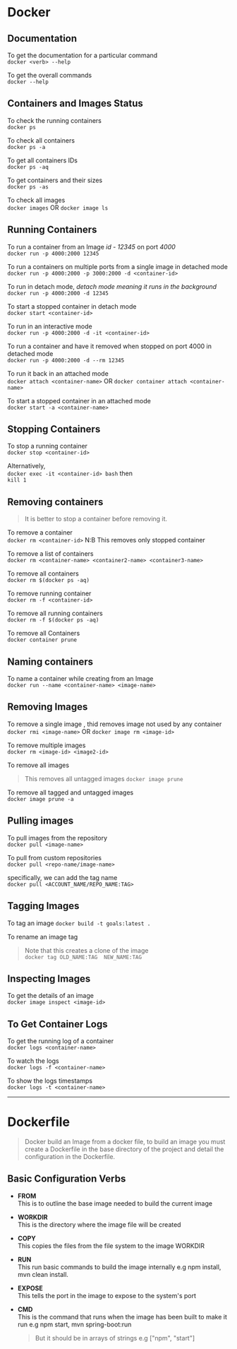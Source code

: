 # Docker

## Documentation  


To get the documentation for a particular command  
`docker <verb> --help`

To get the overall commands  
`docker --help`


## Containers and Images Status

To check the running containers  
`docker ps`

To check all containers  
`docker ps -a`

To get all containers IDs  
`docker ps -aq`

To get containers and their sizes  
`docker ps -as`

To check all images  
`docker images` OR `docker image ls` 

## Running Containers  

To run a container from an Image *id* - *12345* on port *4000*  
`docker run -p 4000:2000 12345`

To run a containers on multiple ports from a single image in detached mode  
`docker run -p 4000:2000 -p 3000:2000 -d <container-id>`

To run in detach mode, *detach mode meaning it runs in the background*   
`docker run -p 4000:2000 -d 12345`

To start a stopped container in detach mode  
`docker start <container-id>`

To run in an interactive mode  
`docker run -p 4000:2000 -d -it <container-id>`

To run a container and have it removed when stopped  on port 4000 in detached mode  
`docker run -p 4000:2000 -d --rm 12345`

To run it back in an attached mode  
`docker attach <container-name>` OR `docker container attach <container-name>`

To start a stopped container in an attached mode  
`docker start -a <container-name>`


## Stopping Containers  

To stop a running container  
`docker stop <container-id>`

Alternatively,  
`docker exec -it <container-id> bash` then  
`kill 1`


## Removing containers  
> It is better to stop a container before removing it.

To remove a container  
`docker rm <container-id>`
N:B This removes only stopped container


To remove a list of containers  
`docker rm <container-name> <container2-name> <container3-name>`

To remove all containers  
`docker rm $(docker ps -aq)`

To remove running container  
`docker rm -f <container-id>`

To remove all running containers   
`docker rm -f $(docker ps -aq)`

To remove all Containers  
`docker container prune`


## Naming containers  

To name a container while creating from an Image  
`docker run --name <container-name> <image-name>`

## Removing Images  

To remove a single image , thid removes image not used by any container  
`docker rmi <image-name>` OR `docker image rm <image-id>`

To remove multiple images  
`docker rm <image-id> <image2-id>`

To remove all images  
> This removes all untagged images 
`docker image prune`

To remove all tagged and untagged images   
`docker image prune -a`

## Pulling images 

To pull images from the repository  
`docker pull <image-name>`

To pull from custom repositories  
`docker pull <repo-name/image-name>`

specifically, we can add the tag name  
`docker pull <ACCOUNT_NAME/REPO_NAME:TAG>`


## Tagging Images

To tag an image 
`docker build -t goals:latest .`

To rename an image tag  
> Note that this creates a clone of the image  
`docker tag OLD_NAME:TAG  NEW_NAME:TAG`


## Inspecting Images

To get the details of an image  
`docker image inspect <image-id>`


## To Get Container Logs 

To get the running log of a container  
`docker logs <container-name>`

To watch the logs   
`docker logs -f <container-name>`

To show the logs timestamps  
`docker logs -t <container-name>`

---

# Dockerfile  

> Docker build an Image from a docker file, to build an image you must create a Dockerfile in the base directory of the project and detail the configuration in the Dockerfile.

## Basic Configuration Verbs  

* **FROM**   
This is to outline the base image needed to build the current image


* **WORKDIR**  
This is the directory where the image file will be created

* **COPY**   
This copies the files from the file system to the image WORKDIR

* **RUN**  
  This run basic commands to build the image internally e.g npm install, mvn clean install.

* **EXPOSE**   
  This tells the port in the image to expose to the system's port

* **CMD**  
  This is the command that runs when the image has been built to make it run e.g npm start, mvn spring-boot:run 
  > But it should be in arrays of strings e.g ["npm", "start"]
